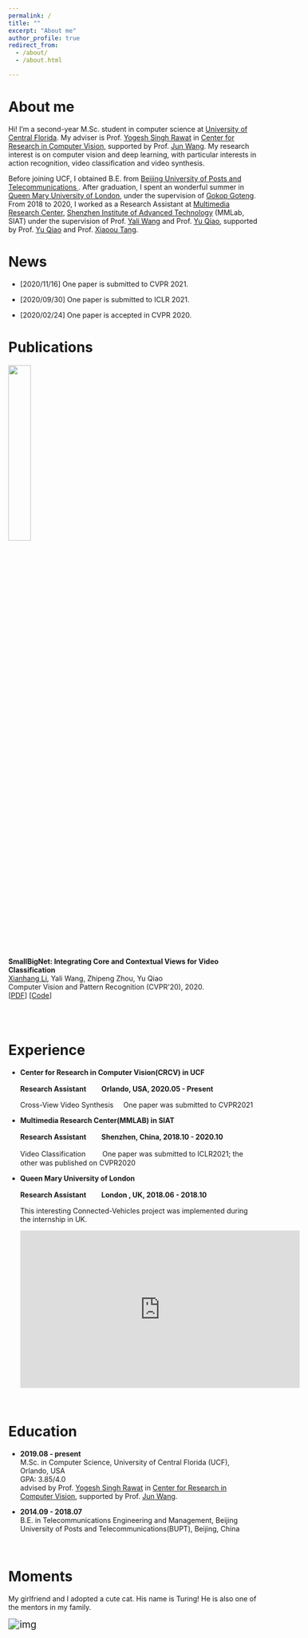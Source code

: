 ```yaml
---
permalink: /
title: ""
excerpt: "About me"
author_profile: true
redirect_from: 
  - /about/
  - /about.html

---
```


About me
======

Hi! I’m a second-year M.Sc. student in computer science  at [ University of Central Florida](https://www.cs.ucf.edu/).  My adviser is Prof. [Yogesh Singh Rawat](https://www.crcv.ucf.edu/person/rawat/) in [Center for Research in Computer Vision](https://www.crcv.ucf.edu/), supported by Prof. [Jun Wang](http://www.cass.eecs.ucf.edu/jun-wang/). My research interest is on computer vision and deep learning, with particular interests in action recognition, video classification and video synthesis.

Before joining UCF, I obtained B.E. from [ Beijing University of Posts and Telecommunications ](https://english.bupt.edu.cn/). After graduation,  I spent an wonderful summer in [Queen Mary University of London](https://www.qmul.ac.uk/), under the supervision of [Gokop Goteng](http://eecs.qmul.ac.uk/profiles/gotenggokop.html). From 2018 to 2020, I worked as a Research Assistant at [Multimedia Research Center](http://www.siat.cas.cn/jgsz/kyxt/jcs/yjdy/dmtjc/), [Shenzhen Institute of Advanced Technology](http://english.siat.cas.cn/) (MMLab, SIAT) under the supervision of Prof. [Yali Wang](https://scholar.google.com/citations?user=hD948dkAAAAJ&hl=zh-CN) and Prof. [Yu Qiao](https://scholar.google.com/citations?user=gFtI-8QAAAAJ&hl=zh-CN/), supported by Prof. [Yu Qiao](https://scholar.google.com/citations?user=gFtI-8QAAAAJ&hl=zh-CN) and Prof. [Xiaoou Tang](http://www.ie.cuhk.edu.hk/people/xotang.shtml).



News
======

+ [2020/11/16]  One paper is submitted to CVPR 2021.

+ [2020/09/30]  One paper is submitted to ICLR 2021.

+ [2020/02/24]  One paper is accepted in CVPR 2020.


Publications
======
<div class="row">
  <div class="column left">
    <img align="left" width="30%"  src="https://github.com/xhl-video/xianhangli/blob/master/images/smallbig.png?raw=true">  
  </div>
 
  <div class="column right">
    <p>
      <strong>SmallBigNet: Integrating Core and Contextual Views for Video Classification</strong><br/>
      <u>Xianhang Li</u>, Yali Wang, Zhipeng Zhou, Yu Qiao<br/>
     Computer Vision and Pattern Recognition  (CVPR'20), 2020.<br/>
        [<a href="https://openaccess.thecvf.com/content_CVPR_2020/papers/Li_SmallBigNet_Integrating_Core_and_Contextual_Views_for_Video_Classification_CVPR_2020_paper.pdf">PDF</a>]
      [<a href="https://github.com/xhl-video/SmallBigNet">Code</a>]
    </p>
  </div>
</div>



&nbsp;

Experience 
======

+ **Center for Research in Computer Vision(CRCV) in UCF**  

  **Research Assistant      　&nbsp;  &nbsp;       Orlando, USA,  2020.05 - Present**   
  
  Cross-View Video Synthesis  &nbsp;  &nbsp; One paper was submitted to CVPR2021 

  


+ **Multimedia Research Center(MMLAB) in SIAT**  

  **Research Assistant       　&nbsp; &nbsp;       Shenzhen, China, 2018.10 - 2020.10** 
  
  Video Classification    　&nbsp; &nbsp; One paper was submitted to ICLR2021; the other was published on CVPR2020


  


+ **Queen Mary University of London**

  **Research Assistant         　&nbsp; &nbsp;      London , UK, 2018.06 - 2018.10**   

  This interesting Connected-Vehicles project was implemented during the internship in UK.
  <iframe width="560" height="315" src="https://www.youtube.com/embed/iOneZ9_jW3M" frameborder="0" allow="accelerometer; autoplay; clipboard-write; encrypted-media; gyroscope; picture-in-picture" allowfullscreen></iframe>


&nbsp;

Education
======
+  **2019.08 - present**  
M.Sc. in Computer Science, University of Central Florida (UCF), Orlando, USA  
GPA: 3.85/4.0  
advised by Prof. [Yogesh Singh Rawat](https://www.crcv.ucf.edu/person/rawat/) in [Center for Research in Computer Vision](https://www.crcv.ucf.edu/), supported by Prof. [Jun Wang](http://www.cass.eecs.ucf.edu/jun-wang/).

+  **2014.09 - 2018.07**  
B.E. in Telecommunications Engineering and Management, Beijing University of Posts and Telecommunications(BUPT), Beijing, China  

&nbsp;

Moments
======
My girlfriend and I adopted a cute cat. His name is Turing! He is also one of the mentors in my family.

<img src="https://github.com/xhl-video/xianhangli/blob/master/images/turing.png?raw=true" alt="img"  style="zoom:140%;" />

